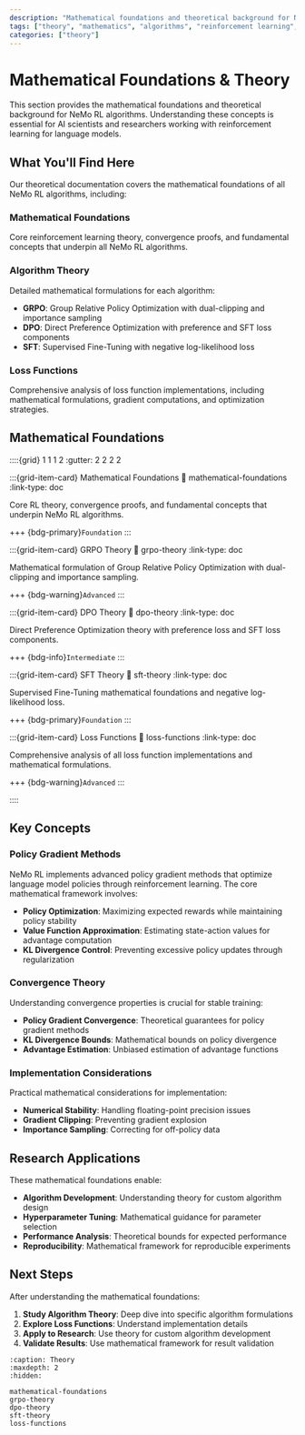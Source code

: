 ```yaml
---
description: "Mathematical foundations and theoretical background for NeMo RL algorithms including GRPO, DPO, and SFT."
tags: ["theory", "mathematics", "algorithms", "reinforcement learning", "foundations"]
categories: ["theory"]
---
```


# Mathematical Foundations & Theory

This section provides the mathematical foundations and theoretical background for NeMo RL algorithms. Understanding these concepts is essential for AI scientists and researchers working with reinforcement learning for language models.

## What You'll Find Here

Our theoretical documentation covers the mathematical foundations of all NeMo RL algorithms, including:

### **Mathematical Foundations**
Core reinforcement learning theory, convergence proofs, and fundamental concepts that underpin all NeMo RL algorithms.

### **Algorithm Theory**
Detailed mathematical formulations for each algorithm:
- **GRPO**: Group Relative Policy Optimization with dual-clipping and importance sampling
- **DPO**: Direct Preference Optimization with preference and SFT loss components  
- **SFT**: Supervised Fine-Tuning with negative log-likelihood loss

### **Loss Functions**
Comprehensive analysis of loss function implementations, including mathematical formulations, gradient computations, and optimization strategies.

## Mathematical Foundations

::::{grid} 1 1 1 2
:gutter: 2 2 2 2

:::{grid-item-card} Mathematical Foundations
:link: mathematical-foundations
:link-type: doc

Core RL theory, convergence proofs, and fundamental concepts that underpin NeMo RL algorithms.

+++
{bdg-primary}`Foundation`
:::

:::{grid-item-card} GRPO Theory
:link: grpo-theory
:link-type: doc

Mathematical formulation of Group Relative Policy Optimization with dual-clipping and importance sampling.

+++
{bdg-warning}`Advanced`
:::

:::{grid-item-card} DPO Theory
:link: dpo-theory
:link-type: doc

Direct Preference Optimization theory with preference loss and SFT loss components.

+++
{bdg-info}`Intermediate`
:::

:::{grid-item-card} SFT Theory
:link: sft-theory
:link-type: doc

Supervised Fine-Tuning mathematical foundations and negative log-likelihood loss.

+++
{bdg-primary}`Foundation`
:::

:::{grid-item-card} Loss Functions
:link: loss-functions
:link-type: doc

Comprehensive analysis of all loss function implementations and mathematical formulations.

+++
{bdg-warning}`Advanced`
:::

::::

## Key Concepts

### Policy Gradient Methods
NeMo RL implements advanced policy gradient methods that optimize language model policies through reinforcement learning. The core mathematical framework involves:

- **Policy Optimization**: Maximizing expected rewards while maintaining policy stability
- **Value Function Approximation**: Estimating state-action values for advantage computation
- **KL Divergence Control**: Preventing excessive policy updates through regularization

### Convergence Theory
Understanding convergence properties is crucial for stable training:

- **Policy Gradient Convergence**: Theoretical guarantees for policy gradient methods
- **KL Divergence Bounds**: Mathematical bounds on policy divergence
- **Advantage Estimation**: Unbiased estimation of advantage functions

### Implementation Considerations
Practical mathematical considerations for implementation:

- **Numerical Stability**: Handling floating-point precision issues
- **Gradient Clipping**: Preventing gradient explosion
- **Importance Sampling**: Correcting for off-policy data

## Research Applications

These mathematical foundations enable:

- **Algorithm Development**: Understanding theory for custom algorithm design
- **Hyperparameter Tuning**: Mathematical guidance for parameter selection
- **Performance Analysis**: Theoretical bounds for expected performance
- **Reproducibility**: Mathematical framework for reproducible experiments

## Next Steps

After understanding the mathematical foundations:

1. **Study Algorithm Theory**: Deep dive into specific algorithm formulations
2. **Explore Loss Functions**: Understand implementation details
3. **Apply to Research**: Use theory for custom algorithm development
4. **Validate Results**: Use mathematical framework for result validation

```{toctree}
:caption: Theory
:maxdepth: 2
:hidden:

mathematical-foundations
grpo-theory
dpo-theory
sft-theory
loss-functions
``` 